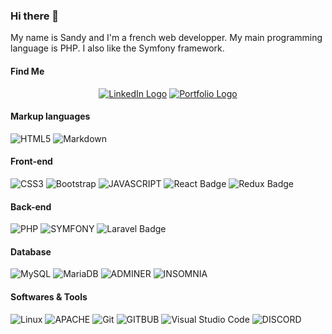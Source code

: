 ### Hi there 🦆

My name is Sandy and I'm a french web developper.
My main programming language is PHP. I also like the Symfony framework.

#### Find Me

<div align="center">
<a href="https://www.linkedin.com/in/sandy-bouzid/" target="_blank"><img src="https://img.shields.io/badge/-LinkedIn-0e76a8?style=plastic&logo=Linkedin&logoColor=white" alt="LinkedIn Logo"></a>
<a href="https://sandy-bouzid.github.io" target="_blank"><img src="https://img.shields.io/badge/Portfolio-3b5998?style=plastic&logo=google-chrome&logoColor=white" alt="Portfolio Logo"></a>
</div>

#### Markup languages

![HTML5](https://img.shields.io/badge/HTML5-E34F26?logo=html5&logoColor=fff&style=plastic) ![Markdown](https://img.shields.io/badge/MARKDOWN-000?logo=markdown&logoColor=fff&style=plastic)

#### Front-end

![CSS3](https://img.shields.io/badge/CSS3-1572B6?logo=css3&logoColor=fff&style=plastic) ![Bootstrap](https://img.shields.io/badge/BOOTSTRAP-7952B3?logo=bootstrap&logoColor=fff&style=plastic)
![JAVASCRIPT](https://img.shields.io/badge/JAVASCRIPT-F7DF1E?logo=javascript&logoColor=000&style=plastic) 
![React Badge](https://img.shields.io/badge/REACT-61DAFB?logo=react&logoColor=000&style=plastic) ![Redux Badge](https://img.shields.io/badge/REDUX-764ABC?logo=redux&logoColor=fff&style=plastic)

#### Back-end

![PHP](https://img.shields.io/badge/PHP-777BB4?logo=php&logoColor=fff&style=plastic) ![SYMFONY](https://img.shields.io/badge/SYMFONY-000?logo=symfony&logoColor=fff&style=plastic) ![Laravel Badge](https://img.shields.io/badge/Laravel-FF2D20?logo=laravel&logoColor=fff&style=plastic)

#### Database

![MySQL](https://img.shields.io/badge/MySQL-4479A1?logo=mysql&logoColor=fff&style=plastic) ![MariaDB](https://img.shields.io/badge/MariaDB-003545?logo=mariadb&logoColor=fff&style=plastic)
![ADMINER](https://img.shields.io/badge/ADMINER-34567C?logo=Adminer&logoColor=fff&style=plastic) ![INSOMNIA](https://img.shields.io/badge/INSOMNIA-4000BF?logo=insomnia&logoColor=fff&style=plastic)

#### Softwares & Tools
![Linux](https://img.shields.io/badge/LINUX-FCC624?logo=linux&logoColor=000&style=plastic) ![APACHE](https://img.shields.io/badge/APACHE-D22128?logo=apache&logoColor=fff&style=plastic)
![Git](https://img.shields.io/badge/GIT-F05032?logo=git&logoColor=fff&style=plastic) ![GITBUB](https://img.shields.io/badge/GITHUB-181717?logo=github&logoColor=fff&style=plastic)
![Visual Studio Code](https://img.shields.io/badge/VS%20CODE-007ACC?logo=visualstudiocode&logoColor=fff&style=plastic) ![DISCORD](https://img.shields.io/badge/DISCORD-5865F2?logo=Discord&logoColor=fff&style=plastic)
